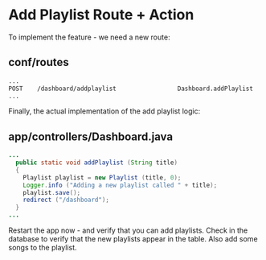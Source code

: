 # Add Playlist Route + Action

To implement the feature - we need a new route:

## conf/routes

~~~bash
...
POST    /dashboard/addplaylist                 Dashboard.addPlaylist
...
~~~

Finally, the actual implementation of the add playlist logic:

## app/controllers/Dashboard.java

~~~java
...
  public static void addPlaylist (String title)
  {
    Playlist playlist = new Playlist (title, 0);
    Logger.info ("Adding a new playlist called " + title);
    playlist.save();
    redirect ("/dashboard");
  }
...
~~~

Restart the app now - and verify that you can add playlists. Check in the database to verify that the new playlists appear in the table. Also add some songs to the playlist.
